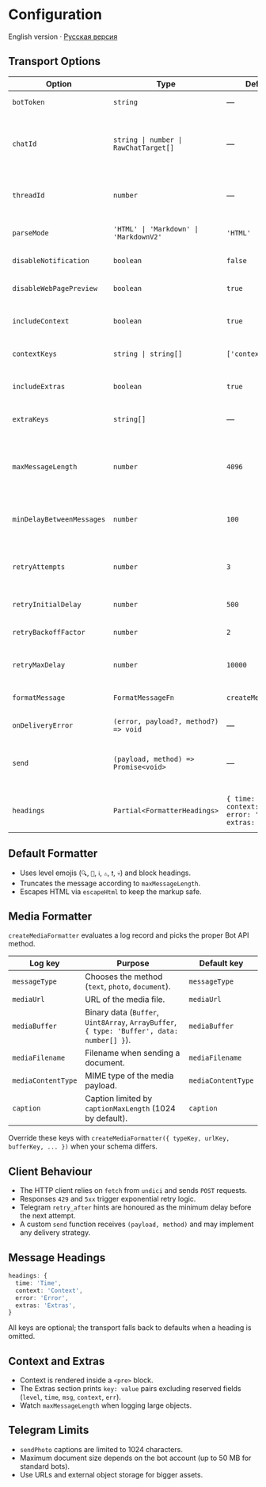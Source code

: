 ﻿# Configuration

English version · [Русская версия](configuration.ru.md)

## Transport Options

| Option                    | Type                                   | Default value                                                            | Description                                                                   |
| ------------------------- | -------------------------------------- | ------------------------------------------------------------------------ | ----------------------------------------------------------------------------- |
| `botToken`                | `string`                               | —                                                                        | Telegram bot token (required).                                                |
| `chatId`                  | `string \| number \| RawChatTarget[]`  | —                                                                        | One or more destinations. Supports arrays and `{ chatId, threadId }` objects. |
| `threadId`                | `number`                               | —                                                                        | Default topic for all messages; overridden by `target.threadId`.              |
| `parseMode`               | `'HTML' \| 'Markdown' \| 'MarkdownV2'` | `'HTML'`                                                                 | Controls Telegram text formatting.                                            |
| `disableNotification`     | `boolean`                              | `false`                                                                  | Sends silent messages.                                                        |
| `disableWebPagePreview`   | `boolean`                              | `true`                                                                   | Disables link previews for `sendMessage`.                                     |
| `includeContext`          | `boolean`                              | `true`                                                                   | Adds the `Context` block with user data.                                      |
| `contextKeys`             | `string \| string[]`                   | `['context', 'ctx']`                                                     | Keys used to read the context payload.                                        |
| `includeExtras`           | `boolean`                              | `true`                                                                   | Adds the `Extras` section with remaining fields.                              |
| `extraKeys`               | `string[]`                             | —                                                                        | Whitelists fields that appear in `Extras`.                                    |
| `maxMessageLength`        | `number`                               | `4096`                                                                   | Maximum text length. Remember the 1024-character caption limit for media.     |
| `minDelayBetweenMessages` | `number`                               | `100`                                                                    | Minimum delay (ms) between messages for the same chat.                        |
| `retryAttempts`           | `number`                               | `3`                                                                      | Total number of delivery attempts, including the first one.                   |
| `retryInitialDelay`       | `number`                               | `500`                                                                    | Initial delay (ms) before retrying.                                           |
| `retryBackoffFactor`      | `number`                               | `2`                                                                      | Exponential backoff multiplier.                                               |
| `retryMaxDelay`           | `number`                               | `10000`                                                                  | Maximum delay (ms) between attempts.                                          |
| `formatMessage`           | `FormatMessageFn`                      | `createMediaFormatter()`                                                 | Custom message formatter.                                                     |
| `onDeliveryError`         | `(error, payload?, method?) => void`   | —                                                                        | Delivery error handler.                                                       |
| `send`                    | `(payload, method) => Promise<void>`   | —                                                                        | Custom delivery implementation instead of the built-in HTTP client.           |
| `headings`                | `Partial<FormatterHeadings>`           | `{ time: 'Time', context: 'Context', error: 'Error', extras: 'Extras' }` | Overrides default headings used by the formatter.                             |

## Default Formatter

- Uses level emojis (`🔍`, `🐛`, `ℹ️`, `⚠️`, `❗️`, `💀`) and block headings.
- Truncates the message according to `maxMessageLength`.
- Escapes HTML via `escapeHtml` to keep the markup safe.

## Media Formatter

`createMediaFormatter` evaluates a log record and picks the proper Bot API method.

| Log key            | Purpose                                                                                    | Default key        |
| ------------------ | ------------------------------------------------------------------------------------------ | ------------------ |
| `messageType`      | Chooses the method (`text`, `photo`, `document`).                                          | `messageType`      |
| `mediaUrl`         | URL of the media file.                                                                     | `mediaUrl`         |
| `mediaBuffer`      | Binary data (`Buffer`, `Uint8Array`, `ArrayBuffer`, `{ type: 'Buffer', data: number[] }`). | `mediaBuffer`      |
| `mediaFilename`    | Filename when sending a document.                                                          | `mediaFilename`    |
| `mediaContentType` | MIME type of the media payload.                                                            | `mediaContentType` |
| `caption`          | Caption limited by `captionMaxLength` (1024 by default).                                   | `caption`          |

Override these keys with `createMediaFormatter({ typeKey, urlKey, bufferKey, ... })` when your schema differs.

## Client Behaviour

- The HTTP client relies on `fetch` from `undici` and sends `POST` requests.
- Responses `429` and `5xx` trigger exponential retry logic.
- Telegram `retry_after` hints are honoured as the minimum delay before the next attempt.
- A custom `send` function receives `(payload, method)` and may implement any delivery strategy.

## Message Headings

```ts
headings: {
  time: 'Time',
  context: 'Context',
  error: 'Error',
  extras: 'Extras',
}
```

All keys are optional; the transport falls back to defaults when a heading is omitted.

## Context and Extras

- Context is rendered inside a `<pre>` block.
- The Extras section prints `key: value` pairs excluding reserved fields (`level`, `time`, `msg`, `context`, `err`).
- Watch `maxMessageLength` when logging large objects.

## Telegram Limits

- `sendPhoto` captions are limited to 1024 characters.
- Maximum document size depends on the bot account (up to 50 MB for standard bots).
- Use URLs and external object storage for bigger assets.

